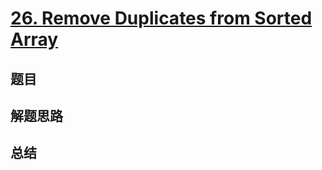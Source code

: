 # [26. Remove Duplicates from Sorted Array](https://leetcode.com/problems/remove-duplicates-from-sorted-array/)

## 题目


## 解题思路


## 总结


